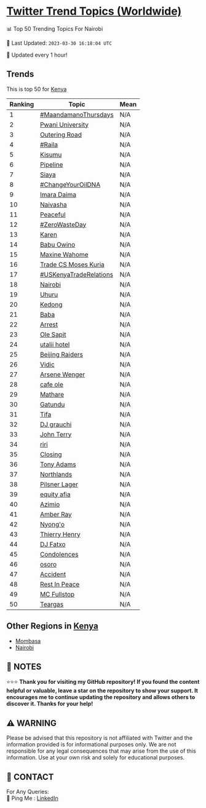 [Twitter Trend Topics (Worldwide)](https://github.com/ErcinDedeoglu/Twitter-Trend-Topics)
==========


📊 Top 50 Trending Topics For Nairobi

📆 Last Updated: `2023-03-30 16:18:04 UTC`

🔧 Updated every 1 hour!


## Trends

This is top 50 for [Kenya](</Kenya>)

| Ranking | Topic | Mean |
| ------- | ------------ | ------------ |
| 1 | [#MaandamanoThursdays](http://twitter.com/search?q=%23MaandamanoThursdays) | N/A |
| 2 | [Pwani University](http://twitter.com/search?q=Pwani+University) | N/A |
| 3 | [Outering Road](http://twitter.com/search?q=Outering+Road) | N/A |
| 4 | [#Raila](http://twitter.com/search?q=%23Raila) | N/A |
| 5 | [Kisumu](http://twitter.com/search?q=Kisumu) | N/A |
| 6 | [Pipeline](http://twitter.com/search?q=Pipeline) | N/A |
| 7 | [Siaya](http://twitter.com/search?q=Siaya) | N/A |
| 8 | [#ChangeYourOilDNA](http://twitter.com/search?q=%23ChangeYourOilDNA) | N/A |
| 9 | [Imara Daima](http://twitter.com/search?q=Imara+Daima) | N/A |
| 10 | [Naivasha](http://twitter.com/search?q=Naivasha) | N/A |
| 11 | [Peaceful](http://twitter.com/search?q=Peaceful) | N/A |
| 12 | [#ZeroWasteDay](http://twitter.com/search?q=%23ZeroWasteDay) | N/A |
| 13 | [Karen](http://twitter.com/search?q=Karen) | N/A |
| 14 | [Babu Owino](http://twitter.com/search?q=Babu+Owino) | N/A |
| 15 | [Maxine Wahome](http://twitter.com/search?q=Maxine+Wahome) | N/A |
| 16 | [Trade CS Moses Kuria](http://twitter.com/search?q=Trade+CS+Moses+Kuria) | N/A |
| 17 | [#USKenyaTradeRelations](http://twitter.com/search?q=%23USKenyaTradeRelations) | N/A |
| 18 | [Nairobi](http://twitter.com/search?q=Nairobi) | N/A |
| 19 | [Uhuru](http://twitter.com/search?q=Uhuru) | N/A |
| 20 | [Kedong](http://twitter.com/search?q=Kedong) | N/A |
| 21 | [Baba](http://twitter.com/search?q=Baba) | N/A |
| 22 | [Arrest](http://twitter.com/search?q=Arrest) | N/A |
| 23 | [Ole Sapit](http://twitter.com/search?q=Ole+Sapit) | N/A |
| 24 | [utalii hotel](http://twitter.com/search?q=utalii+hotel) | N/A |
| 25 | [Beijing Raiders](http://twitter.com/search?q=Beijing+Raiders) | N/A |
| 26 | [Vidic](http://twitter.com/search?q=Vidic) | N/A |
| 27 | [Arsene Wenger](http://twitter.com/search?q=Arsene+Wenger) | N/A |
| 28 | [cafe ole](http://twitter.com/search?q=cafe+ole) | N/A |
| 29 | [Mathare](http://twitter.com/search?q=Mathare) | N/A |
| 30 | [Gatundu](http://twitter.com/search?q=Gatundu) | N/A |
| 31 | [Tifa](http://twitter.com/search?q=Tifa) | N/A |
| 32 | [DJ grauchi](http://twitter.com/search?q=DJ+grauchi) | N/A |
| 33 | [John Terry](http://twitter.com/search?q=John+Terry) | N/A |
| 34 | [riri](http://twitter.com/search?q=riri) | N/A |
| 35 | [Closing](http://twitter.com/search?q=Closing) | N/A |
| 36 | [Tony Adams](http://twitter.com/search?q=Tony+Adams) | N/A |
| 37 | [Northlands](http://twitter.com/search?q=Northlands) | N/A |
| 38 | [Pilsner Lager](http://twitter.com/search?q=Pilsner+Lager) | N/A |
| 39 | [equity afia](http://twitter.com/search?q=equity+afia) | N/A |
| 40 | [Azimio](http://twitter.com/search?q=Azimio) | N/A |
| 41 | [Amber Ray](http://twitter.com/search?q=Amber+Ray) | N/A |
| 42 | [Nyong'o](http://twitter.com/search?q=Nyong%27o) | N/A |
| 43 | [Thierry Henry](http://twitter.com/search?q=Thierry+Henry) | N/A |
| 44 | [DJ Fatxo](http://twitter.com/search?q=DJ+Fatxo) | N/A |
| 45 | [Condolences](http://twitter.com/search?q=Condolences) | N/A |
| 46 | [osoro](http://twitter.com/search?q=osoro) | N/A |
| 47 | [Accident](http://twitter.com/search?q=Accident) | N/A |
| 48 | [Rest In Peace](http://twitter.com/search?q=Rest+In+Peace) | N/A |
| 49 | [MC Fullstop](http://twitter.com/search?q=MC+Fullstop) | N/A |
| 50 | [Teargas](http://twitter.com/search?q=Teargas) | N/A |



## Other Regions in [Kenya](</Kenya>)

* [Mombasa](</Kenya/Mombasa.md>)
* [Nairobi](</Kenya/Nairobi.md>)



## 📝 NOTES

⭐⭐⭐ **Thank you for visiting my GitHub repository! If you found the content helpful or valuable, leave a star on the repository to show your support. It encourages me to continue updating the repository and allows others to discover it. Thanks for your help!**


## ⚠️ WARNING

Please be advised that this repository is not affiliated with Twitter and the information provided is for informational purposes only. We are not responsible for any legal consequences that may arise from the use of this information. Use at your own risk and solely for educational purposes.


## 📨 CONTACT

 For Any Queries:  
            🏓 Ping Me : [LinkedIn](https://www.linkedin.com/in/ercindedeoglu/)

